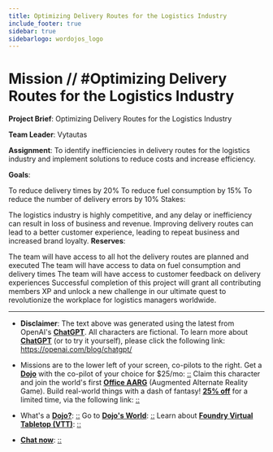 ```yaml
---
title: Optimizing Delivery Routes for the Logistics Industry
include_footer: true
sidebar: true
sidebarlogo: wordojos_logo
---
```

# Mission // #Optimizing Delivery Routes for the Logistics Industry

**Project Brief**: Optimizing Delivery Routes for the Logistics Industry

**Team Leader**: Vytautas

**Assignment**: To identify inefficiencies in delivery routes for the logistics industry and implement solutions to reduce costs and increase efficiency.

**Goals**:

To reduce delivery times by 20%
To reduce fuel consumption by 15%
To reduce the number of delivery errors by 10%
Stakes:

The logistics industry is highly competitive, and any delay or inefficiency can result in loss of business and revenue.
Improving delivery routes can lead to a better customer experience, leading to repeat business and increased brand loyalty.
**Reserves**:

The team will have access to all hot the delivery routes are planned and executed
The team will have access to data on fuel consumption and delivery times
The team will have access to customer feedback on delivery experiences
Successful completion of this project will grant all contributing members XP and unlock a new challenge in our ultimate quest to revolutionize the workplace for logistics managers worldwide.

---

* **Disclaimer**: The text above was generated using the latest from OpenAI's [**ChatGPT**](https://openai.com/blog/chatgpt/).  All characters are fictional.  To learn more about [**ChatGPT**](https://openai.com/blog/chatgpt/) (or to try it yourself), please click the following link: https://openai.com/blog/chatgpt/

* Missions are to the lower left of your screen, co-pilots to the right. Get a [**Dojo**](https://workmates.live/marketplace) with the co-pilot of your choice for $25/mo: [::](https://workmates.live/marketplace)  Claim this character and join the world's first [**Office AARG**](https://dojos.world) (Augmented Alternate Reality Game). Build real-world things with a dash of fantasy! [**25% off**](https://blog.workmates.live/deal-on-a-dojo) for a limited time, via the following link: [::](https://blog.workmates.live/deal-on-a-dojo) 

* What's a [**Dojo?**](https://workdojos.com): [::](https://workdojos.com)  Go to [**Dojo's World**](https://dojos.world): [::](https://dojos.world)  Learn about [**Foundry Virtual Tabletop (VTT)**](https://foundryvtt.com): [::](https://foundryvtt.com/)

* [**Chat now**](https://chat.workmates.live/channel/support): [::](https://chat.workmates.live/channel/support)